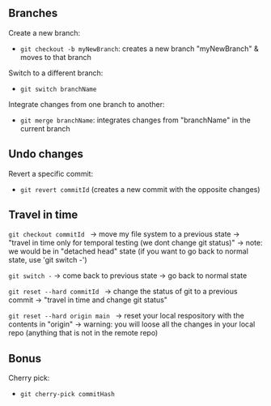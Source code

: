 

<!-- Status: draft -->



## Branches

Create a new branch: 
- `git checkout -b myNewBranch`: creates a new branch "myNewBranch" & moves to that branch


Switch to a different branch: 
- `git switch branchName`


Integrate changes from one branch to another:
- `git merge branchName`: integrates changes from "branchName" in the current branch



## Undo changes

Revert a specific commit:
  - `git revert commitId` (creates a new commit with the opposite changes)



## Travel in time

`git checkout commitId `
→ move my file system to a previous state
→ "travel in time only for temporal testing (we dont change git status)"
→ note: we would be in "detached head" state (if you want to go back to normal state, use 'git switch -')

`git switch -` 
→ come back to previous state
→ go back to normal state

`git reset --hard commitId `
→ change the status of git to a previous commit
→ "travel in time and change git status"

`git reset --hard origin main `
→ reset your local respository with the contents in "origin"
→ warning: you will loose all the changes in your local repo (anything that is not in the remote repo)


## Bonus

Cherry pick:
  - `git cherry-pick commitHash`